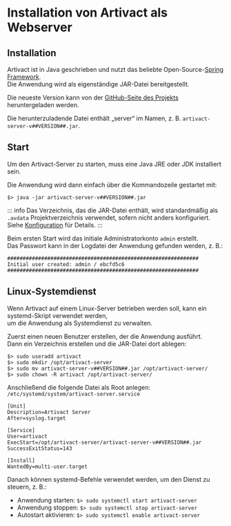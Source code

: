 # Installation von Artivact als Webserver

## Installation

Artivact ist in Java geschrieben und nutzt das beliebte Open-Source-[Spring Framework](https://spring.io/).  
Die Anwendung wird als eigenständige JAR-Datei bereitgestellt.

Die neueste Version kann von der [GitHub-Seite des Projekts](https://github.com/arassec/artivact/releases/latest)
heruntergeladen werden.

Die herunterzuladende Datei enthält „server“ im Namen, z. B.
``artivact-server-v##VERSION##.jar``.

## Start

Um den Artivact-Server zu starten, muss eine Java JRE oder JDK installiert sein.

Die Anwendung wird dann einfach über die Kommandozeile gestartet mit:

```
$> java -jar artivact-server-v##VERSION##.jar
```

::: info
Das Verzeichnis, das die JAR-Datei enthält, wird standardmäßig als ``.avdata`` Projektverzeichnis verwendet, sofern
nicht anders konfiguriert. Siehe [Konfiguration](configuration) für Details.
:::

Beim ersten Start wird das initiale Administratorkonto ``admin`` erstellt.  
Das Passwort kann in der Logdatei der Anwendung gefunden werden, z. B.:

```
##############################################################
Initial user created: admin / ebcfd5c6
##############################################################
```

## Linux-Systemdienst

Wenn Artivact auf einem Linux-Server betrieben werden soll, kann ein systemd-Skript verwendet werden,  
um die Anwendung als Systemdienst zu verwalten.

Zuerst einen neuen Benutzer erstellen, der die Anwendung ausführt.  
Dann ein Verzeichnis erstellen und die JAR-Datei dort ablegen:

```
$> sudo useradd artivact
$> sudo mkdir /opt/artivact-server
$> sudo mv artivact-server-v##VERSION##.jar /opt/artivact-server/
$> sudo chown -R artivact /opt/artivact-server/
```

Anschließend die folgende Datei als Root anlegen: ``/etc/systemd/system/artivact-server.service``

```
[Unit]
Description=Artivact Server
After=syslog.target

[Service]
User=artivact
ExecStart=/opt/artivact-server/artivact-server-v##VERSION##.jar
SuccessExitStatus=143

[Install]
WantedBy=multi-user.target
```

Danach können systemd-Befehle verwendet werden, um den Dienst zu steuern, z. B.:

- Anwendung starten: ``$> sudo systemctl start artivact-server``
- Anwendung stoppen: ``$> sudo systemctl stop artivact-server``
- Autostart aktivieren: ``$> sudo systemctl enable artivact-server``
